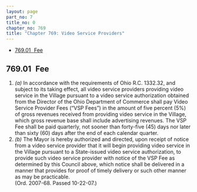 ```yaml
---
layout: page
part_no: 7
title_no: 0
chapter_no: 769
title: "Chapter 769: Video Service Providers"
---
```


* [769.01   Fee](#76901-Fee)

## 769.01   Fee

1. _(a)_ In accordance with the requirements of Ohio R.C. 1332.32, and subject
to its taking effect, all video service providers providing video service in
the Village pursuant to a video service authorization obtained from the
Director of the Ohio Department of Commerce shall pay Video Service Provider
Fees (“VSP Fees”) in the amount of five percent (5%) of gross revenues received
from providing video service in the Village, which gross revenue base shall
include advertising revenues. The VSP Fee shall be paid quarterly, not sooner
than forty-five (45) days nor later than sixty (60) days after the end of each
calendar quarter.
2. _(b)_ The Mayor is hereby authorized and directed, upon receipt of notice
from a video service provider that it will begin providing video service in the
Village pursuant to a State-issued video service authorization, to provide such
video service provider with notice of the VSP Fee as determined by this Council
above, which notice shall be delivered in a manner that provides for proof of
timely delivery or such other manner as may be practicable.  
(Ord. 2007-68. Passed 10-22-07.)

